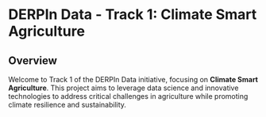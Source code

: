 # DERPIn Data - Track 1: Climate Smart Agriculture

## Overview

Welcome to Track 1 of the DERPIn Data initiative, focusing on **Climate Smart Agriculture**. This project aims to leverage data science and innovative technologies to address critical challenges in agriculture while promoting climate resilience and sustainability.
